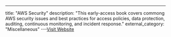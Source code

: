 ---
title: "AWS Security"
description: "This early-access book covers commong AWS security issues and best practices for access policies, data protection, auditing, continuous monitoring, and incident response."
external_category: "Miscellaneous"
---[Visit Website](https://www.manning.com/books/aws-security?utm_source=github&utm_medium=organic&utm_campaign=book_shields_aws_1_31_20)

